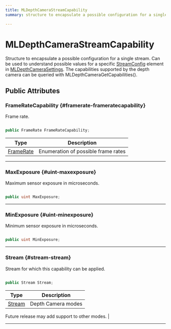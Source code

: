 ```yaml
---
title: MLDepthCameraStreamCapability
summary: structure to encapsulate a possible configuration for a single stream. can be used to understand possible values for a specific streamconfig element in mldepthcamerasettings. the capabilities supported by the depth camera can be queried with mldepthcameragetcapabilities. 

---
```


# MLDepthCameraStreamCapability




Structure to encapsulate a possible configuration for a single stream. Can be used to understand possible values for a specific [StreamConfig](/versioned_docs/version-31-Aug-2023/unity-api/api/UnityEngine.XR.MagicLeap/MLDepthCamera/UnityEngine.XR.MagicLeap.MLDepthCamera.StreamConfig.md) element in [MLDepthCameraSettings](/versioned_docs/version-31-Aug-2023/unity-api/api/UnityEngine.XR.MagicLeap/MLDepthCamera/NativeBindings/UnityEngine.XR.MagicLeap.MLDepthCamera.NativeBindings.MLDepthCameraSettings.md). The capabilities supported by the depth camera can be queried with MLDepthCameraGetCapabilities().   





## Public Attributes

### FrameRateCapability {#framerate-frameratecapability}

Frame rate. 

```csharp

public FrameRate FrameRateCapability;

```

| Type | Description  | 
|--|--|
| [FrameRate](/versioned_docs/version-31-Aug-2023/unity-api/api/UnityEngine.XR.MagicLeap/MLDepthCamera/UnityEngine.XR.MagicLeap.MLDepthCamera.md#enums-framerate) | Enumeration of possible frame rates  |





-----------

### MaxExposure {#uint-maxexposure}

Maximum sensor exposure in microseconds. 

```csharp

public uint MaxExposure;

```






-----------

### MinExposure {#uint-minexposure}

Minimum sensor exposure in microseconds. 

```csharp

public uint MinExposure;

```






-----------

### Stream {#stream-stream}

Stream for which this capability can be applied. 

```csharp

public Stream Stream;

```

| Type | Description  | 
|--|--|
| [Stream](/versioned_docs/version-31-Aug-2023/unity-api/api/UnityEngine.XR.MagicLeap/MLDepthCamera/UnityEngine.XR.MagicLeap.MLDepthCamera.md#enums-stream) | Depth Camera modes

 Future release may add support to other modes.  |





-----------


